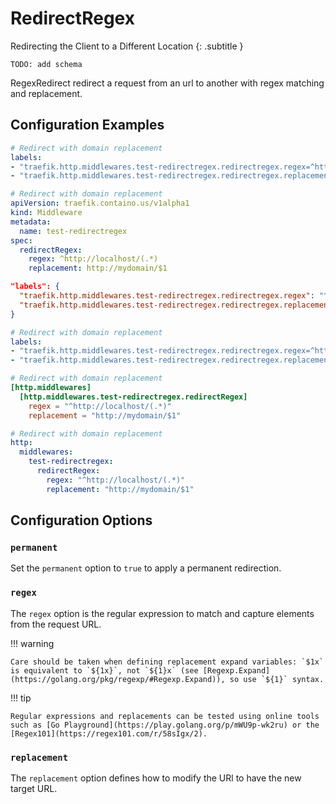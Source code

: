 # RedirectRegex

Redirecting the Client to a Different Location
{: .subtitle }

`TODO: add schema`

RegexRedirect redirect a request from an url to another with regex matching and replacement.

## Configuration Examples

```yaml tab="Docker"
# Redirect with domain replacement
labels:
- "traefik.http.middlewares.test-redirectregex.redirectregex.regex=^http://localhost/(.*)"
- "traefik.http.middlewares.test-redirectregex.redirectregex.replacement=http://mydomain/$1"
```

```yaml tab="Kubernetes"
# Redirect with domain replacement
apiVersion: traefik.containo.us/v1alpha1
kind: Middleware
metadata:
  name: test-redirectregex
spec:
  redirectRegex:
    regex: ^http://localhost/(.*)
    replacement: http://mydomain/$1
```

```json tab="Marathon"
"labels": {
  "traefik.http.middlewares.test-redirectregex.redirectregex.regex": "^http://localhost/(.*)",
  "traefik.http.middlewares.test-redirectregex.redirectregex.replacement": "http://mydomain/$1"
}
```

```yaml tab="Rancher"
# Redirect with domain replacement
labels:
- "traefik.http.middlewares.test-redirectregex.redirectregex.regex=^http://localhost/(.*)"
- "traefik.http.middlewares.test-redirectregex.redirectregex.replacement=http://mydomain/$1"
```

```toml tab="File (TOML)"
# Redirect with domain replacement
[http.middlewares]
  [http.middlewares.test-redirectregex.redirectRegex]
    regex = "^http://localhost/(.*)"
    replacement = "http://mydomain/$1"
```

```yaml tab="File (YAML)"
# Redirect with domain replacement
http:
  middlewares:
    test-redirectregex:
      redirectRegex:
        regex: "^http://localhost/(.*)"
        replacement: "http://mydomain/$1"
```

## Configuration Options

### `permanent`

Set the `permanent` option to `true` to apply a permanent redirection.

### `regex`

The `regex` option is the regular expression to match and capture elements from the request URL.

!!! warning

    Care should be taken when defining replacement expand variables: `$1x` is equivalent to `${1x}`, not `${1}x` (see [Regexp.Expand](https://golang.org/pkg/regexp/#Regexp.Expand)), so use `${1}` syntax.

!!! tip

    Regular expressions and replacements can be tested using online tools such as [Go Playground](https://play.golang.org/p/mWU9p-wk2ru) or the [Regex101](https://regex101.com/r/58sIgx/2).
    
### `replacement`

The `replacement` option defines how to modify the URl to have the new target URL.
 
